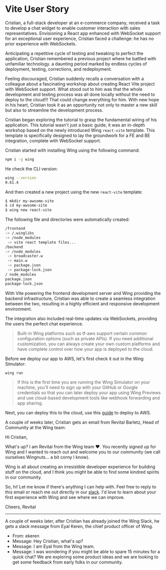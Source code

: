 # Vite User Story

Cristian, a full-stack developer at an e-commerce company, received a task to develop a chat widget to enable customer interaction with sales representatives. Envisioning a React app enhanced with WebSocket support for an exceptional user experience, Cristian faced a challenge: he has no prior experience with WebSockets.

Anticipating a repetitive cycle of testing and tweaking to perfect the application, Cristian remembered a previous project where he battled with unfamiliar technology. a daunting period marked by endless cycles of deployment, testing, corrections, and redeployment.

Feeling discouraged, Cristian suddenly recalls a conversation with a colleague about a fascinating workshop about creating React Vite project with WebSocket support. What stood out to him was that the whole development and testing process was all done locally without the need to deploy to the cloud!!! That could change everything for him. With new hope in his heart, Cristian took it as an opportunity not only to master a new skill but also to streamline the development process.

Cristian began exploring the tutorial to grasp the fundamental wiring of his application. This tutorial wasn't just a basic guide, it was an in-depth workshop based on the newly introduced Wing `react-vite` template. This template is specifically designed to lay the groundwork for a FE and BE integration, complete with WebSocket support.

Cristian started with installing Wing using the following command:

```bash
npm i -g wing
```

He check the CLI version:

```bash
wing --version
0.61.4
```

And then created a new project using the new `react-vite` template:

```bash
$ mkdir my-awsome-site
$ cd my-awsome-site
$ wing new react-vite
```

The following file and directories were automatically created:

```bash
/frontend
-> /.winglibs
-> /node_modules
 -> vite react template files...
/backend
-> /node_modules
 -> broadcaster.w
 -> main.w
 -> package.json
 -> package-lock.json
/ node_modules
package.json
package-lock.json
```

With Vite powering the frontend development server and Wing providing the backend infrastructure, Cristian was able to create a seamless integration between 
the two, resulting in a highly efficient and responsive development environment.

The integration also included real-time updates via WebSockets, providing the users the perfect chat experience.

> Built-in Wing platforms such as tf-aws support certain common configuration options (such as private APIs). If you need additional customization, you can always create your own custom platforms and have complete control over how your app is deployed to the cloud.
> 

Before we deploy our app to AWS, let's first check it out in the Wing Simulator:

```bash
wing run
```

> If this is the first time you are running the Wing Simulator on your machine, you'll need to sign up with your GitHub or Google credentials so that you can later deploy your app using Wing Previews and use cloud-based development tools like webhook forwarding and app sharing.
> 

Next, you can deploy this to the cloud, use this [guide](https://www.winglang.io/docs/start-here/aws) to deploy to AWS.


A couple of weeks later, Cristian gets an email from Revital Barletz, Head of Community at the Wing team:

Hi Cristian,

What's up? I am Revital from the Wing team ♥️. You recently signed up for Wing and I wanted to reach out and welcome you to our community (we call ourselves Wingnuts... a bit corny I know).

Wing is all about creating an irresistible developer experience for building stuff on the cloud, and I think you might be able to find some kindred spirits in our community.

So, hi! Let me know if there's anything I can help with. Feel free to reply to this email or reach me out directly in our [slack](https://t.wing.cloud/slack). I'd love to learn about your first experience with Wing and see where we can improve.

Cheers,
Revital

---

A couple of weeks later, after Cristian has already joined the Wing Slack, he gets a slack message from Eyal Keren, the chief product officer of Wing.

- From: ekeren
- Message: Hey Cristian, what's up?
- Message: I am Eyal from the Wing team.
- Message: I was wondering if you might be able to spare 15 minutes for a quick chat? We are exploring some product ideas and we are looking to get some feedback from early folks in our community.

